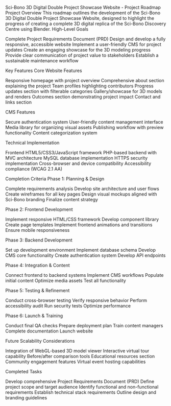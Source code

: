 Sci-Bono 3D Digital Double Project Showcase Website - Project Roadmap
Project Overview
This roadmap outlines the development of the Sci-Bono 3D Digital Double Project Showcase Website, designed to highlight the progress of creating a complete 3D digital replica of the Sci-Bono Discovery Centre using Blender.
High-Level Goals

 Complete Project Requirements Document (PRD)
 Design and develop a fully responsive, accessible website
 Implement a user-friendly CMS for project updates
 Create an engaging showcase for the 3D modeling progress
 Provide clear communication of project value to stakeholders
 Establish a sustainable maintenance workflow

Key Features
Core Website Features

 Responsive homepage with project overview
 Comprehensive about section explaining the project
 Team profiles highlighting contributors
 Progress updates section with filterable categories
 Gallery/showcase for 3D models and renders
 Outcomes section demonstrating project impact
 Contact and links section

CMS Features

 Secure authentication system
 User-friendly content management interface
 Media library for organizing visual assets
 Publishing workflow with preview functionality
 Content categorization system

Technical Implementation

 Frontend HTML5/CSS3/JavaScript framework
 PHP-based backend with MVC architecture
 MySQL database implementation
 HTTPS security implementation
 Cross-browser and device compatibility
 Accessibility compliance (WCAG 2.1 AA)

Completion Criteria
Phase 1: Planning & Design

 Complete requirements analysis
 Develop site architecture and user flows
 Create wireframes for all key pages
 Design visual mockups aligned with Sci-Bono branding
 Finalize content strategy

Phase 2: Frontend Development

 Implement responsive HTML/CSS framework
 Develop component library
 Create page templates
 Implement frontend animations and transitions
 Ensure mobile responsiveness

Phase 3: Backend Development

 Set up development environment
 Implement database schema
 Develop CMS core functionality
 Create authentication system
 Develop API endpoints

Phase 4: Integration & Content

 Connect frontend to backend systems
 Implement CMS workflows
 Populate initial content
 Optimize media assets
 Test all functionality

Phase 5: Testing & Refinement

 Conduct cross-browser testing
 Verify responsive behavior
 Perform accessibility audit
 Run security tests
 Optimize performance

Phase 6: Launch & Training

 Conduct final QA checks
 Prepare deployment plan
 Train content managers
 Complete documentation
 Launch website

Future Scalability Considerations

Integration of WebGL-based 3D model viewer
Interactive virtual tour capability
Before/after comparison tools
Educational resources section
Community engagement features
Virtual event hosting capabilities

Completed Tasks

 Develop comprehensive Project Requirements Document (PRD)
 Define project scope and target audience
 Identify functional and non-functional requirements
 Establish technical stack requirements
 Outline design and branding guidelines